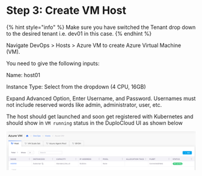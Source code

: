 # Step 3: Create VM Host

{% hint style="info" %}
Make sure you have switched the Tenant drop down to the desired tenant i.e. dev01 in this case.
{% endhint %}

Navigate DevOps > Hosts > Azure VM to create Azure Virtual Machine (VM).

You need to give the following inputs:

Name: host01

Instance Type: Select from the dropdown (4 CPU, 16GB)

Expand Advanced Option, Enter Username, and Password. Usernames must not include reserved words like admin, administrator, user, etc.

The host should get launched and soon get registered with Kubernetes and should show in `VM running` status in the DuploCloud UI as shown below

![Azure VM Screen](<../../.gitbook/assets/image (27) (1).png>)
